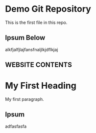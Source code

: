 # Demo Git Repository

This is the first file in this repo.

## Ipsum Below

alkfjalfjlajfansfnaljlkjdflkjaj



## WEBSITE CONTENTS

<!DOCTYPE html>
<html>
<body>

<h1>My First Heading</h1>

<p>My first paragraph.</p>

</body>
</html>

## Ipsum 
adfasfasfa